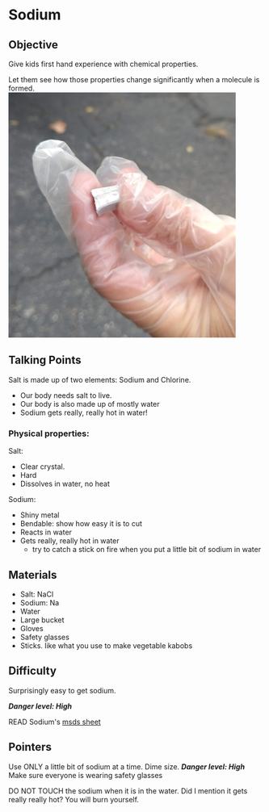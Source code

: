 # Sodium

## Objective
Give kids first hand experience with chemical properties.

Let them see how those properties change significantly when a molecule is formed.  
![Sodium](./images/sodium.png)

## Talking Points
Salt is made up of two elements: Sodium and Chlorine.
* Our body needs salt to live.
* Our body is also made up of mostly water
* Sodium gets really, really hot in water!

### Physical properties:
Salt:
* Clear crystal.
* Hard
* Dissolves in water, no heat

Sodium:
* Shiny metal
* Bendable: show how easy it is to cut
* Reacts in water
* Gets really, really hot in water
   * try to catch a stick on fire when you put a little bit of sodium in water


## Materials
- Salt: NaCl
- Sodium: Na
- Water
- Large bucket
- Gloves
- Safety glasses
- Sticks.  like what you use to make vegetable kabobs

## Difficulty
Surprisingly easy to get sodium.

***Danger level: High***

READ Sodium's [msds sheet](./doc/msds_sodium.pdf)

## Pointers
Use ONLY a little bit of sodium at a time.  Dime size.
***Danger level: High***
Make sure everyone is wearing safety glasses

DO NOT TOUCH the sodium when it is in the water.  Did I mention it gets really really hot?  You will burn yourself.
